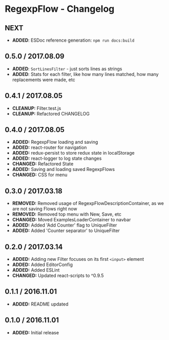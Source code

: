 # RegexpFlow - Changelog

## NEXT

- **ADDED**: ESDoc reference generation: `npm run docs:build`

## 0.5.0 / 2017.08.09

- **ADDED**: `SortLinesFilter` - just sorts lines as strings
- **ADDED**: Stats for each filter, like how many lines matched, how many replacements were made, etc

## 0.4.1 / 2017.08.05

- **CLEANUP:** Filter.test.js
- **CLEANUP:** Refactored CHANGELOG

## 0.4.0 / 2017.08.05

- **ADDED:** RegexpFlow loading and saving
- **ADDED:** react-router for navigation
- **ADDED:** redux-persist to store redux state in localStorage
- **ADDED:** react-logger to log state changes
- **CHANGED:** Refactored State
- **ADDED:** Saving and loading saved RegexpFlows
- **CHANGED:** CSS for menu

## 0.3.0 / 2017.03.18

- **REMOVED:** Removed usage of RegexpFlowDescriptionContainer, as we are not saving Flows right now
- **REMOVED:** Removed top menu with New, Save, etc
- **CHANGED:** Moved ExamplesLoaderContainer to navbar
- **ADDED:** Added 'Add Counter' flag to UniqueFilter
- **ADDED:** Added 'Counter separator' to UniqueFilter

## 0.2.0 / 2017.03.14

- **ADDED:** Adding new Filter focuses on its first `<input>` element
- **ADDED:** Added EditorConfig
- **ADDED:** Added ESLint
- **CHANGED:** Updated react-scripts to ^0.9.5

## 0.1.1 / 2016.11.01

- **ADDED:** README updated

## 0.1.0 / 2016.11.01

- **ADDED:** Initial release
